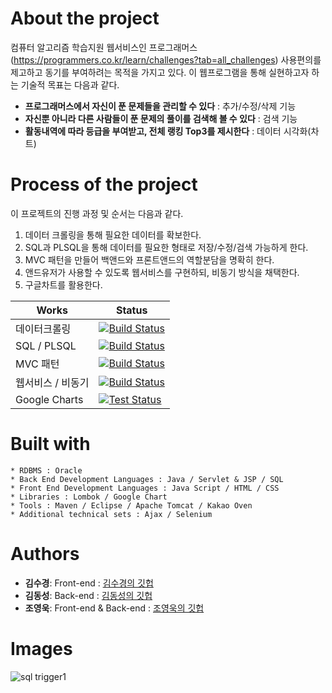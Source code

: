 # About the project
 
컴퓨터 알고리즘 학습지원 웹서비스인 프로그래머스(https://programmers.co.kr/learn/challenges?tab=all_challenges) 사용편의를 제고하고 동기를 부여하려는 목적을 가지고 있다. 이 웹프로그램을 통해 실현하고자 하는 기술적 목표는 다음과 같다.

 
* **프로그래머스에서 자신이 푼 문제들을 관리할 수 있다** :
추가/수정/삭제 기능
* **자신뿐 아니라 다른 사람들이 푼 문제의 풀이를 검색해 볼 수 있다** :
검색 기능
* **활동내역에 따라 등급을 부여받고, 전체 랭킹 Top3를 제시한다** :
데이터 시각화(차트)

# Process of the project

이 프로젝트의 진행 과정 및 순서는 다음과 같다.
 
1. 데이터 크롤링을 통해 필요한 데이터를 확보한다.
2. SQL과 PLSQL을 통해 데이터를 필요한 형태로 저장/수정/검색 가능하게 한다.
3. MVC 패턴을 만들어 백앤드와 프론트앤드의 역할분담을 명확히 한다.
4. 앤드유저가 사용할 수 있도록 웹서비스를 구현하되, 비동기 방식을 채택한다.
5. 구글차트를 활용한다.

 

| Works | Status | 
|-----|--------|
| 데이터크롤링| [![Build Status](https://qa.nuxeo.org/jenkins/buildStatus/icon?job=master/nuxeo-master)](https://qa.nuxeo.org/jenkins/job/master/job/nuxeo-master)|
| SQL / PLSQL | [![Build Status](https://qa.nuxeo.org/jenkins/buildStatus/icon?job=master/nuxeo-master)](https://qa.nuxeo.org/jenkins/job/master/job/nuxeo-master)|
| MVC 패턴 | [![Build Status](https://qa.nuxeo.org/jenkins/buildStatus/icon?job=master/nuxeo-master)](https://qa.nuxeo.org/jenkins/job/master/job/nuxeo-master)|
| 웹서비스 / 비동기| [![Build Status](https://qa.nuxeo.org/jenkins/buildStatus/icon?job=master/nuxeo-master)](https://qa.nuxeo.org/jenkins/job/master/job/nuxeo-master)|
|Google Charts|[![Test Status](https://qa.nuxeo.org/jenkins/buildStatus/icon?job=master/FT-nuxeo-master-funkload-cap-tomcat-multidb)](https://qa.nuxeo.org/jenkins/job/master/job/FT-nuxeo-master-funkload-cap-tomcat-multidb)



# Built with
```
* RDBMS : Oracle
* Back End Development Languages : Java / Servlet & JSP / SQL
* Front End Development Languages : Java Script / HTML / CSS
* Libraries : Lombok / Google Chart 
* Tools : Maven / Eclipse / Apache Tomcat / Kakao Oven
* Additional technical sets : Ajax / Selenium
```


# Authors

* **김수경**: Front-end  : [김수경의 깃헙](https://github.com/sooish)
* **김동성**: Back-end : [김동성의 깃헙](https://github.com/sooish)
* **조영욱**: Front-end & Back-end : [조영욱의 깃헙](https://github.com/youngwookjo)



# Images

![sql trigger1](/desktop/sqk_trigger1.png)
 
 



